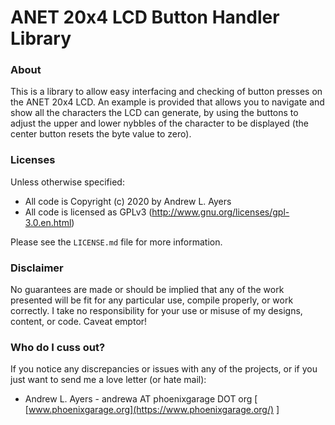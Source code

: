 # ANET 20x4 LCD Button Handler Library  #

### About ###

This is a library to allow easy interfacing and checking of button presses on the ANET 20x4 LCD. An example is provided that allows you to navigate and show all the characters the LCD can generate, by using the buttons to adjust the upper and lower nybbles of the character to be displayed (the center button resets the byte value to zero).

### Licenses ###

Unless otherwise specified:

* All code is Copyright (c) 2020 by Andrew L. Ayers
* All code is licensed as GPLv3 (http://www.gnu.org/licenses/gpl-3.0.en.html)

Please see the `LICENSE.md` file for more information.

### Disclaimer ###

No guarantees are made or should be implied that any of the work presented will be fit for any particular use, compile properly, or work correctly. I take no responsibility for your use or misuse of my designs, content, or code. Caveat emptor!

### Who do I cuss out? ###

If you notice any discrepancies or issues with any of the projects, or if you just want to send me a love letter (or hate mail):

* Andrew L. Ayers - andrewa AT phoenixgarage DOT org [ [www.phoenixgarage.org](https://www.phoenixgarage.org/) ]